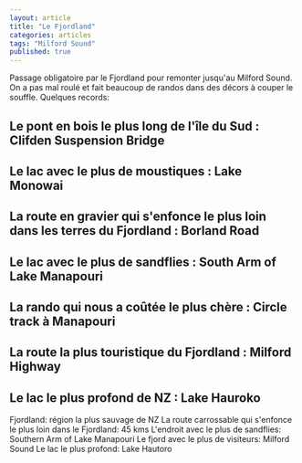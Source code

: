 ```yaml
---
layout: article
title: "Le Fjordland"
categories: articles
tags: "Milford Sound"
published: true
---
```


Passage obligatoire par le Fjordland pour remonter jusqu'au Milford Sound. On a pas mal roulé et fait beaucoup de randos dans des décors à couper le souffle. Quelques records:

## Le pont en bois le plus long de l'île du Sud : **Clifden Suspension Bridge**

## Le lac avec le plus de moustiques : **Lake Monowai**

## La route en gravier qui s'enfonce le plus loin dans les terres du Fjordland : **Borland Road**

## Le lac avec le plus de sandflies : **South Arm of Lake Manapouri**

## La rando qui nous a coûtée le plus chère : **Circle track à Manapouri** 

## La route la plus touristique du Fjordland : **Milford Highway**

## Le lac le plus profond de NZ : **Lake Hauroko**












Fjordland: région la plus sauvage de NZ
La route carrossable qui s'enfonce le plus loin dans le Fjordland: 45 kms 
L'endroit avec le plus de sandflies: Southern Arm of Lake Manapouri
Le fjord avec le plus de visiteurs: Milford Sound
Le lac le plus profond: Lake Hautoro